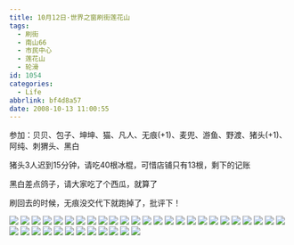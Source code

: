 ```yaml
---
title: 10月12日·世界之窗刷街莲花山
tags:
  - 刷街
  - 南山66
  - 市民中心
  - 莲花山
  - 轮滑
id: 1054
categories:
  - Life
abbrlink: bf4d8a57
date: 2008-10-13 11:00:55
---
```


参加：贝贝、包子、坤坤、猫、凡人、无痕(+1)、麦兜、游鱼、野渡、猪头(+1)、阿纯、刺猬头、黑白 

猪头3人迟到15分钟，请吃40根冰棍，可惜店铺只有13根，剩下的记账 

黑白差点鸽子，请大家吃了个西瓜，就算了 

刷回去的时候，无痕没交代下就跑掉了，批评下！ 

![](/images/2008/10/13_13_110055_10437.jpg) 
![](/images/2008/10/13_13_110055_0_10438.jpg) 
![](/images/2008/10/13_13_110055_1_10439.jpg) 
![](/images/2008/10/13_13_110055_2_10440.jpg) 
![](/images/2008/10/13_13_110055_3_10441.jpg) 
![](/images/2008/10/13_13_110055_4_10442.jpg) 
![](/images/2008/10/13_13_110055_5_10443.jpg) 
![](/images/2008/10/13_13_110055_6_10444.jpg) 
![](/images/2008/10/13_13_110055_7_10445.jpg) 
![](/images/2008/10/13_13_110055_8_10446.jpg) 
![](/images/2008/10/13_13_110055_9_10447.jpg) 
![](/images/2008/10/13_13_110055_10_10448.jpg) 
![](/images/2008/10/13_13_110055_11_10449.jpg) 
![](/images/2008/10/13_13_110055_12_10450.jpg) 
![](/images/2008/10/13_13_110055_13_10451.jpg) 
![](/images/2008/10/13_13_110055_14_10452.jpg) 
![](/images/2008/10/13_13_110055_15_10453.jpg) 
![](/images/2008/10/13_13_110055_16_10454.jpg) 
![](/images/2008/10/13_13_110055_17_10455.jpg) 
![](/images/2008/10/13_13_110055_18_10456.jpg) 
![](/images/2008/10/13_13_110055_19_10457.jpg) 
![](/images/2008/10/13_13_110055_20_10458.jpg) 
![](/images/2008/10/13_13_110055_21_10459.jpg) 
![](/images/2008/10/13_13_110055_22_10460.jpg) 
![](/images/2008/10/13_13_110055_23_10461.jpg) 
![](/images/2008/10/13_13_110055_24_10462.jpg) 
![](/images/2008/10/13_13_110055_25_10463.jpg) 
![](/images/2008/10/13_13_110055_26_10464.jpg) 
![](/images/2008/10/13_13_110055_27_10465.jpg) 
![](/images/2008/10/13_13_110055_28_10466.jpg) 
![](/images/2008/10/13_13_110055_29_10467.jpg) 
![](/images/2008/10/13_13_110055_30_10468.jpg) 
![](/images/2008/10/13_13_110055_31_10469.jpg) 
![](/images/2008/10/13_13_110055_32_10470.jpg) 
![](/images/2008/10/13_13_110055_33_10471.jpg) 
![](/images/2008/10/13_13_110055_34_10472.jpg) 
![](/images/2008/10/13_13_110055_35_10473.jpg)